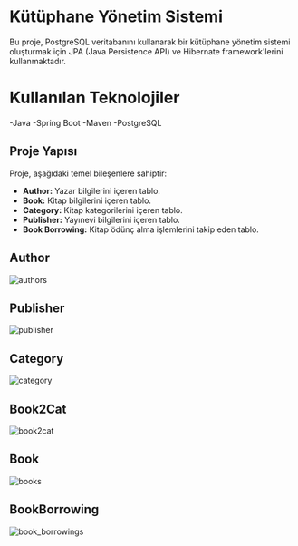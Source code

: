 # Kütüphane Yönetim Sistemi

Bu proje, PostgreSQL veritabanını kullanarak bir kütüphane yönetim sistemi oluşturmak için JPA (Java Persistence API) ve Hibernate framework'lerini kullanmaktadır.

# Kullanılan Teknolojiler
-Java
-Spring Boot
-Maven
-PostgreSQL

## Proje Yapısı

Proje, aşağıdaki temel bileşenlere sahiptir:

- **Author:** Yazar bilgilerini içeren tablo.
- **Book:** Kitap bilgilerini içeren tablo.
- **Category:** Kitap kategorilerini içeren tablo.
- **Publisher:** Yayınevi bilgilerini içeren tablo.
- **Book Borrowing:** Kitap ödünç alma işlemlerini takip eden tablo.

## Author
![authors](https://github.com/osmankusoglu/PatikaBackend/assets/130009555/99c3bd0b-4821-45f1-800f-35a5cbc72e78)
## Publisher
![publisher](https://github.com/osmankusoglu/PatikaBackend/assets/130009555/87ef437b-0a3d-483c-9bb0-f7d9f90a07d4)
## Category
![category](https://github.com/osmankusoglu/PatikaBackend/assets/130009555/6139caa3-aee5-46b5-a1e0-43803e63c375)

## Book2Cat
![book2cat](https://github.com/osmankusoglu/PatikaBackend/assets/130009555/2ebbc858-ad85-42d5-9113-970ef46eae3e)
## Book
![books](https://github.com/osmankusoglu/PatikaBackend/assets/130009555/3e213ebf-ee1f-4c04-a76f-9318b2cfe7a0)
## BookBorrowing
![book_borrowings](https://github.com/osmankusoglu/PatikaBackend/assets/130009555/a99b610b-082a-4f8a-8ee6-970233960e9a)
